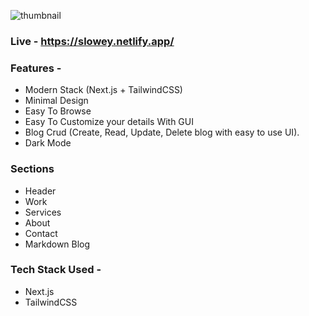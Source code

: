 ![thumbnail](https://user-images.githubusercontent.com/16558205/180779213-ea740975-3df1-460a-a964-0a623ee25872.png)

### Live - https://slowey.netlify.app/

### Features -

-   Modern Stack (Next.js + TailwindCSS)
-   Minimal Design
-   Easy To Browse
-   Easy To Customize your details With GUI
-   Blog Crud (Create, Read, Update, Delete blog with easy to use UI).
-   Dark Mode

### Sections

-   Header
-   Work
-   Services
-   About
-   Contact
-   Markdown Blog

### Tech Stack Used -

-   Next.js
-   TailwindCSS
